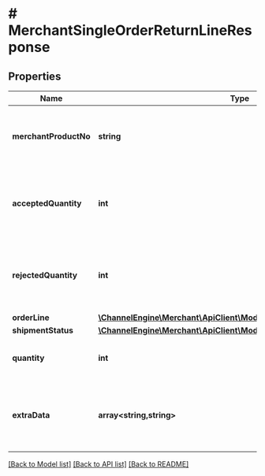 # # MerchantSingleOrderReturnLineResponse

## Properties

Name | Type | Description | Notes
------------ | ------------- | ------------- | -------------
**merchantProductNo** | **string** | The unique product reference used by the Merchant (sku). | [optional]
**acceptedQuantity** | **int** | The accepted quantity of returned products in this orderline. | [optional]
**rejectedQuantity** | **int** | The rejected quantity of returned products in this orderline. | [optional]
**orderLine** | [**\ChannelEngine\Merchant\ApiClient\Model\MerchantOrderLineResponse**](MerchantOrderLineResponse.md) |  | [optional]
**shipmentStatus** | [**\ChannelEngine\Merchant\ApiClient\Model\ShipmentLineStatus**](ShipmentLineStatus.md) |  | [optional]
**quantity** | **int** | Number of items of the product in this return. |
**extraData** | **array<string,string>** | Extra data on the returnline. Each item must have an unqiue key | [optional]

[[Back to Model list]](../../README.md#models) [[Back to API list]](../../README.md#endpoints) [[Back to README]](../../README.md)
